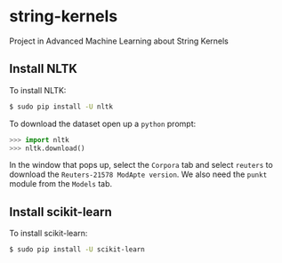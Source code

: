 # string-kernels

Project in Advanced Machine Learning about String Kernels

## Install NLTK

To install NLTK:
``` sh
$ sudo pip install -U nltk
```

To download the dataset open up a `python` prompt:
``` python
>>> import nltk
>>> nltk.download()
```

In the window that pops up, select the `Corpora` tab and select `reuters` to download the `Reuters-21578 ModApte version`. We also need the `punkt` module from the `Models` tab.

## Install scikit-learn

To install scikit-learn:
``` sh
$ sudo pip install -U scikit-learn
```
